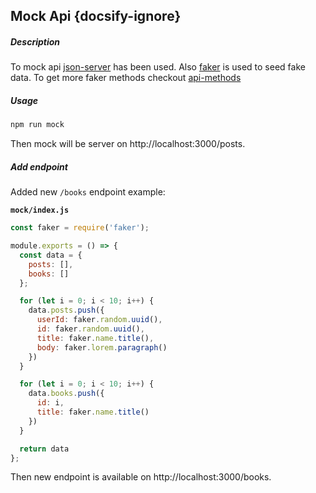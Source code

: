 ## Mock Api {docsify-ignore}

##### Description

To mock api [json-server](https://github.com/typicode/json-server) has been used.
Also [faker](https://github.com/Marak/faker.js) is used to seed fake data. 
To get more faker methods checkout [api-methods](https://github.com/Marak/faker.js#api-methods)

##### Usage
 
```bash
npm run mock
```

Then mock will be server on http://localhost:3000/posts.

##### Add endpoint

Added new `/books` endpoint example:

**`mock/index.js`**
```javascript
const faker = require('faker');

module.exports = () => {
  const data = {
    posts: [],
    books: []
  };

  for (let i = 0; i < 10; i++) {
    data.posts.push({
      userId: faker.random.uuid(),
      id: faker.random.uuid(),
      title: faker.name.title(),
      body: faker.lorem.paragraph()
    })
  }

  for (let i = 0; i < 10; i++) {
    data.books.push({
      id: i,
      title: faker.name.title()
    })
  }

  return data
};
``` 

Then new endpoint is available on http://localhost:3000/books.
